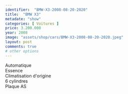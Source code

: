 ```yaml
---
identifier:  "BMW-X3-2008-08-20-2020"
title:  "BMW X3"
metadate: "show"
categories: [ Voitures ]
price: 3.200.000
year: 2008
image: "assets/shop/cars/BMW-X3-2008-08-20-2020.jpeg"
layout: post
comments: true
# other options
---
```


Automatique <br>
Essence <br>
Climatisation d'origine <br>
6 cylindres <br>
Plaque AS <br>